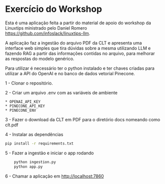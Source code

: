 # Exercício do Workshop

Esta é uma aplicação feita a partir do material de apoio do workshop da Linuxtips ministrado pelo Daniel Romero <https://github.com/infoslack/linuxtips-llm>. 

A aplicação faz a ingestão do arquivo PDF da CLT e apresenta uma interface web simples que tira dúvidas sobre a mesma utilizando LLM e fazendo RAG a partir das informações contidas no arquivo, para melhorar as respostas do modelo genérico.

Para utilizar é necessário ter o python instalado e ter chaves criadas para utilizar a API do OpenAI e no banco de dados vetorial Pinecone. 

1 - Clonar o repositório.

2 - Criar um arquivo .env com as variáveis de ambiente

    * OPENAI_API_KEY 
    * PINECONE_API_KEY
    * PINECONE_ENV

3 - Fazer o download da CLT em PDF para o diretório docs nomeando como clt.pdf

4 - Instalar as dependências 

```bash
pip install -r requirements.txt

```

5 - Fazer a ingestão e iniciar o app rodando 

```bash
    python ingestion.py 
    python app.py
```
 
6 - Chamar a aplicação em <http://localhost:7860>



